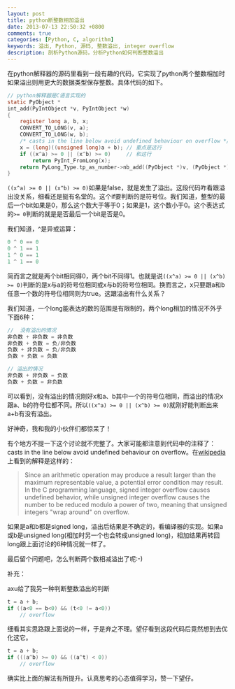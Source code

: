 ```yaml
---
layout: post
title: python断整数相加溢出
date: 2013-07-13 22:50:32 +0800
comments: true
categories: [Python, C, algorithm]
keywords: 溢出, Python, 源码, 整数溢出, integer overflow
description: 剖析Python源码，分析Python如何判断整数溢出
---
```


在python解释器的源码里看到一段有趣的代码，它实现了python两个整数相加时如果溢出则用更大的数据类型保存整数。具体代码的如下。

<!--more-->

```c
// python解释器是C语言实现的
static PyObject *
int_add(PyIntObject *v, PyIntObject *w)
{
    register long a, b, x;
    CONVERT_TO_LONG(v, a);
    CONVERT_TO_LONG(w, b);
    /* casts in the line below avoid undefined behaviour on overflow */
    x = (long)((unsigned long)a + b); // 重点是这行
    if ((x^a) >= 0 || (x^b) >= 0)     // 和这行
        return PyInt_FromLong(x);
    return PyLong_Type.tp_as_number->nb_add((PyObject *)v, (PyObject *)w);
}
```

`((x^a) >= 0 || (x^b) >= 0)`如果是false，就是发生了溢出。这段代码咋看跟溢出没关系，细看还是挺有名堂的。这个if要判断的是符号位。我们知道，整型的最后一个bit如果是0，那么这个数大于等于0；如果是1，这个数小于0。这个表达式的`>= 0`判断的就是是否最后一个bit是否是0。

我们知道，^是异或运算：

```c
0 ^ 0 == 0
0 ^ 1 == 1
1 ^ 0 == 1
1 ^ 1 == 0
```

简而言之就是两个bit相同得0，两个bit不同得1。也就是说`((x^a) >= 0 || (x^b) >= 0)`判断的是x与a的符号位相同或x与b的符号位相同。换而言之，x只要跟a和b任意一个数的符号位相同则为true。这跟溢出有什么关系？

我们知道，一个long能表达的数的范围是有限制的，两个long相加的情况不外乎下面6种：

```c
//  没有溢出的情况
非负数 + 非负数 = 非负数
非负数 + 负数 = 负/非负数
负数 + 非负数 = 负/非负数
负数 + 负数 = 负数

// 溢出的情况
非负数 + 非负数 = 负数
负数 + 负数 = 非负数
```

可以看到，没有溢出的情况刚好x和a、b其中一个的符号位相同，而溢出的情况x跟a、b的符号位都不同。所以`((x^a) >= 0 || (x^b) >= 0)`就刚好能判断出来a+b有没有溢出。

好神奇，我和我的小伙伴们都惊呆了！

有个地方不提一下这个讨论就不完整了。大家可能都注意到代码中的注释了：casts in the line below avoid undefined behaviour on overflow。在[wikipedia](http://en.wikipedia.org/wiki/Integer_overflow)上看到的解释是这样的：

> Since an arithmetic operation may produce a result larger than the maximum representable value, a potential error condition may result. In the C programming language, signed integer overflow causes undefined behavior, while unsigned integer overflow causes the number to be reduced modulo a power of two, meaning that unsigned integers "wrap around" on overflow.

如果是a和b都是signed long，溢出后结果是不确定的，看编译器的实现。如果a或b是unsigned long(相加时另一个也会转成unsigned long)，相加结果再转回long跟上面讨论的6种情况就一样了。

最后留个问题吧，怎么判断两个数相减溢出了呢:-)

补充：

axu给了我另一种判断整数溢出的判断

```c
t = a + b;
if ((a<0 == b<0) && (t<0 != a<0))
    // overflow
```

细看其实思路跟上面说的一样，于是弃之不理。望仔看到这段代码后竟然想到去优化这它。

```c
t = a + b;
if (((a^b) >= 0) && ((a^t) < 0))
    // overflow
```

确实比上面的解法有所提升。认真思考的心态值得学习，赞一下望仔。
